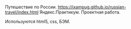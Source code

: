 Путешествие по России.
https://ixampug.github.io/russian-travel/index.html
Яндекс.Практикум. Проектная работа.

Используются html5, css, БЭМ.




